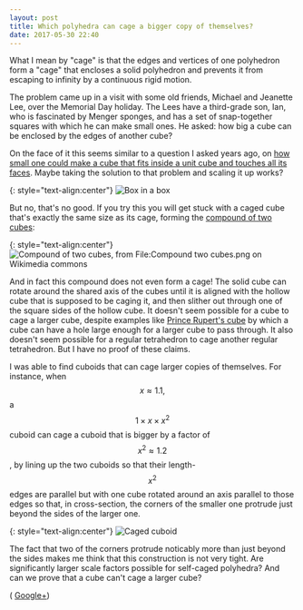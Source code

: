 ```yaml
---
layout: post
title: Which polyhedra can cage a bigger copy of themselves?
date: 2017-05-30 22:40
---
```

What I mean by "cage" is that the edges and vertices of one polyhedron form a "cage" that encloses a solid polyhedron and prevents it from escaping to infinity by a continuous rigid motion.

The problem came up in a visit with some old friends, Michael and Jeanette Lee, over the Memorial Day holiday. The Lees have a third-grade son, Ian, who is fascinated by Menger sponges, and has a set of snap-together squares with which he can make small ones. He asked: how big a cube can be enclosed by the edges of another cube?

On the face of it this seems similar to a question I asked years ago, on [how small one could make a cube that fits inside a unit cube and touches all its faces](http://www.ics.uci.edu/~eppstein/junkyard/box-in-box.html). Maybe taking the solution to that problem and scaling it up works?

{: style="text-align:center"}
![Box in a box](http://www.ics.uci.edu/~eppstein/junkyard/qtvr/boxinbox.gif)

But no, that's no good. If you try this you will get stuck with a caged cube that's exactly the same size as its cage, forming the [compound of two cubes](https://en.wikipedia.org/wiki/Compound_of_two_cubes):

{: style="text-align:center"}
![Compound of two cubes, from File:Compound two cubes.png on Wikimedia commons]({{site.baseurl}}/assets/2017/Compound_two_cubes.png)

And in fact this compound does not even form a cage! The solid cube can rotate around the shared axis of the cubes until it is aligned with the hollow cube that is supposed to be caging it, and then slither out through one of the square sides of the hollow cube.
It doesn't seem possible for a cube to cage a larger cube, despite examples like [Prince Rupert's cube](https://en.wikipedia.org/wiki/Prince_Rupert%27s_cube) by which a cube can have a hole large enough for a larger cube to pass through. It also doesn't seem possible for a regular tetrahedron to cage another regular tetrahedron. But I have no proof of these claims.

I was able to find cuboids that can cage larger copies of themselves. For instance, when $$x\approx 1.1,$$ a $$1\times x\times x^2$$ cuboid can cage a cuboid that is bigger by a factor of $$x^2\approx 1.2$$, by lining up the two cuboids so that their length-$$x^2$$ edges are parallel but with one cube rotated around an axis parallel to those edges so that, in cross-section, the corners of the smaller one protrude just beyond the sides of the larger one.

{: style="text-align:center"}
![Caged cuboid]({{site.baseurl}}/assets/2017/caged-cuboid.svg)

The fact that two of the corners protrude noticably more than just beyond the sides makes me think that this construction is not very tight.
Are significantly larger scale factors possible for self-caged polyhedra?
And can we prove that a cube can't cage a larger cube?

(
[Google+](https://plus.google.com/100003628603413742554/posts/M9yUTPy59NK))

